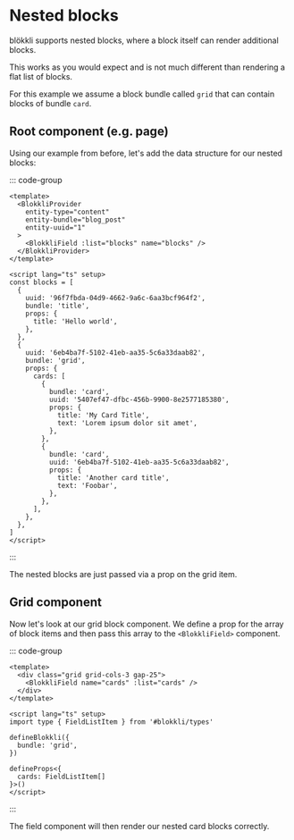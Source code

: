 # Nested blocks

blökkli supports nested blocks, where a block itself can render additional
blocks.

This works as you would expect and is not much different than rendering a flat
list of blocks.

For this example we assume a block bundle called `grid` that can contain blocks
of bundle `card`.

## Root component (e.g. page)

Using our example from before, let's add the data structure for our nested
blocks:

::: code-group

```vue [~/pages/example.vue]
<template>
  <BlokkliProvider
    entity-type="content"
    entity-bundle="blog_post"
    entity-uuid="1"
  >
    <BlokkliField :list="blocks" name="blocks" />
  </BlokkliProvider>
</template>

<script lang="ts" setup>
const blocks = [
  {
    uuid: '96f7fbda-04d9-4662-9a6c-6aa3bcf964f2',
    bundle: 'title',
    props: {
      title: 'Hello world',
    },
  },
  {
    uuid: '6eb4ba7f-5102-41eb-aa35-5c6a33daab82',
    bundle: 'grid',
    props: {
      cards: [
        {
          bundle: 'card',
          uuid: '5407ef47-dfbc-456b-9900-8e2577185380',
          props: {
            title: 'My Card Title',
            text: 'Lorem ipsum dolor sit amet',
          },
        },
        {
          bundle: 'card',
          uuid: '6eb4ba7f-5102-41eb-aa35-5c6a33daab82',
          props: {
            title: 'Another card title',
            text: 'Foobar',
          },
        },
      ],
    },
  },
]
</script>
```

:::

The nested blocks are just passed via a prop on the grid item.

## Grid component

Now let's look at our grid block component. We define a prop for the array of
block items and then pass this array to the `<BlokkliField>` component.

::: code-group

```vue [Grid.vue]
<template>
  <div class="grid grid-cols-3 gap-25">
    <BlokkliField name="cards" :list="cards" />
  </div>
</template>

<script lang="ts" setup>
import type { FieldListItem } from '#blokkli/types'

defineBlokkli({
  bundle: 'grid',
})

defineProps<{
  cards: FieldListItem[]
}>()
</script>
```

:::

The field component will then render our nested card blocks correctly.
